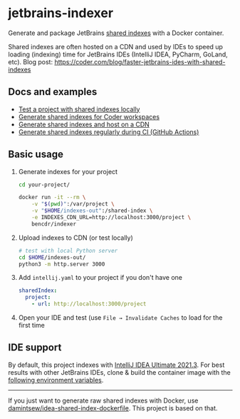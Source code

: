 # jetbrains-indexer

Generate and package JetBrains [shared indexes](https://www.jetbrains.com/help/idea/shared-indexes.html) with a Docker container.

Shared indexes are often hosted on a CDN and used by IDEs to speed up loading (indexing) time for JetBrains IDEs (IntelliJ IDEA, PyCharm, GoLand, etc). Blog post: <https://coder.com/blog/faster-jetbrains-ides-with-shared-indexes>

## Docs and examples

- [Test a project with shared indexes locally](./docs/filesystem.md)
- [Generate shared indexes for Coder workspaces](./docs/coder.md)
- [Generate shared indexes and host on a CDN](./docs/cdn.md)
- [Generate shared indexes regularly during CI (GitHub Actions)](./docs/ci.md)

## Basic usage

1.  Generate indexes for your project

    ```sh
    cd your-project/

    docker run -it --rm \
        -v "$(pwd)":/var/project \
        -v "$HOME/indexes-out":/shared-index \
        -e INDEXES_CDN_URL=http://localhost:3000/project \
        bencdr/indexer
    ```

1.  Upload indexes to CDN (or test locally)

    ```sh
    # test with local Python server
    cd $HOME/indexes-out/
    python3 -m http.server 3000
    ```

1.  Add `intellij.yaml` to your project if you don't have one

    ```yaml
    sharedIndex:
      project:
        - url: http://localhost:3000/project
    ```

1. Open your IDE and test (use `File → Invalidate Caches` to load for the first time

## IDE support

By default, this project indexes with [IntelliJ IDEA Ultimate 2021.3](https://www.jetbrains.com/idea/). For best results with other JetBrains IDEs,
clone & build the container image with the [following environment variables](https://github.com/bpmct/indexer/blob/master/Dockerfile#L6-L9).

---

If you just want to generate raw shared indexes with Docker, use [damintsew/idea-shared-index-dockerfile](damintsew/idea-shared-index-dockerfile). This project is based on that.
